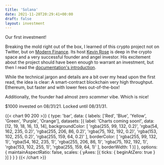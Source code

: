```yaml
---
title: 'Solana'
date: 2021-11-28T20:29:41+00:00
draft: false
layout: investment
---
```


Our first investment!

Breaking the mold right out of the box, I learned of this crypto project not on Twitter, but on [Modern Finance](https://modern.finance/episode/solana-ceo-anatoly-yakovenko/). Its host [Kevin Rose](https://twitter.com/kevinrose) is deep in the crypto space and a very successful founder and angel investor. His excitement about the project should have been enough to warrant an investment, but then I read the [documentation's introduction](https://docs.solana.com/introduction).

While the technical jargon and details are a bit over my head upon the first read, the idea is clear: A smart-contract blockchain very high throughput. Ethereum, but faster and with lower fees out-of-the-box!

Additionally, the founder had almost zero *scammer* vibe. Which is nice!

$1000 invested on 08/31/21. Locked until 08/31/31.   

{{< chart 90 200 >}}
{
type: 'bar',
data: {
labels: ['Red', 'Blue', 'Yellow', 'Green', 'Purple', 'Orange'],
datasets: [{
label: 'Charts coming soon!',
data: [12, 19, 18, 16, 13, 14],
backgroundColor: [
'rgba(255, 99, 132, 0.2)',
'rgba(54, 162, 235, 0.2)',
'rgba(255, 206, 86, 0.2)',
'rgba(75, 192, 192, 0.2)',
'rgba(153, 102, 255, 0.2)',
'rgba(255, 159, 64, 0.2)'
],
borderColor: [
'rgba(255, 99, 132, 1)',
'rgba(54, 162, 235, 1)',
'rgba(255, 206, 86, 1)',
'rgba(75, 192, 192, 1)',
'rgba(153, 102, 255, 1)',
'rgba(255, 159, 64, 1)'
],
borderWidth: 1
}]
},
options: {
maintainAspectRatio: false,
scales: {
yAxes: [{
ticks: {
beginAtZero: true
}
}]
}
}
}
{{< /chart >}}
